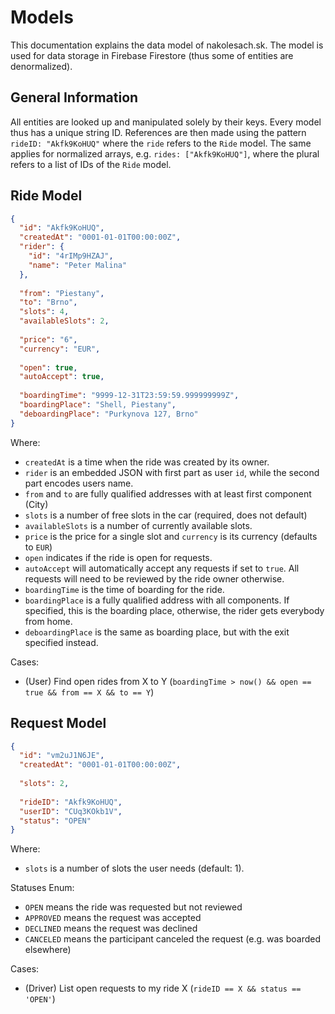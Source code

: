 # Models

This documentation explains the data model of nakolesach.sk. The model is used for data storage in
Firebase Firestore (thus some of entities are denormalized).

## General Information

All entities are looked up and manipulated solely by their keys. Every model thus has a unique
string ID. References are then made using the pattern `rideID: "Akfk9KoHUQ"` where the `ride`
refers to the `Ride` model. The same applies for normalized arrays, e.g. `rides: ["Akfk9KoHUQ"]`,
where the plural refers to a list of IDs of the `Ride` model.

## Ride Model

```json
{
  "id": "Akfk9KoHUQ",
  "createdAt": "0001-01-01T00:00:00Z",
  "rider": {
    "id": "4rIMp9HZAJ",
    "name": "Peter Malina"
  },
  
  "from": "Piestany",
  "to": "Brno",
  "slots": 4,
  "availableSlots": 2,
  
  "price": "6",
  "currency": "EUR",
  
  "open": true,
  "autoAccept": true,
  
  "boardingTime": "9999-12-31T23:59:59.999999999Z",
  "boardingPlace": "Shell, Piestany",
  "deboardingPlace": "Purkynova 127, Brno"
}
```

Where:
- `createdAt` is a time when the ride was created by its owner.
- `rider` is an embedded JSON with first part as user `id`, while the second part encodes users name.
- `from` and `to` are fully qualified addresses with at least first component (City)
- `slots` is a number of free slots in the car (required, does not default)
- `availableSlots` is a number of currently available slots.
- `price` is the price for a single slot and `currency` is its currency (defaults to `EUR`)
- `open` indicates if the ride is open for requests.
- `autoAccept` will automatically accept any requests if set to `true`. All requests will need to be reviewed by the ride owner otherwise.
- `boardingTime` is the time of boarding for the ride.
- `boardingPlace` is a fully qualified address with all components. If specified, this is the boarding place, otherwise, the rider gets everybody from home.
- `deboardingPlace` is the same as boarding place, but with the exit specified instead.

Cases:
- (User) Find open rides from X to Y (`boardingTime > now() && open == true && from == X && to == Y`)

## Request Model

```json
{
  "id": "vm2uJ1N6JE",
  "createdAt": "0001-01-01T00:00:00Z",
  
  "slots": 2,
  
  "rideID": "Akfk9KoHUQ",
  "userID": "CUq3KOkb1V",
  "status": "OPEN"
}
```

Where:
- `slots` is a number of slots the user needs (default: 1).

Statuses Enum:
- `OPEN` means the ride was requested but not reviewed
- `APPROVED` means the request was accepted
- `DECLINED` means the request was declined
- `CANCELED` means the participant canceled the request (e.g. was boarded elsewhere)

Cases:
- (Driver) List open requests to my ride X (`rideID == X && status == 'OPEN'`)